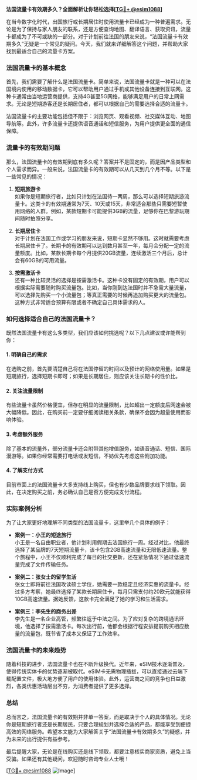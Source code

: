 **法国流量卡有效期多久？全面解析让你轻松选择[[TG💪+ @esim1088](https://t.me/s/esim1088)]**

在当今数字化时代，出国旅行或长期居住时使用流量卡已经成为一种普遍需求。无论是为了保持与家人朋友的联系，还是方便查询地图、翻译语言、获取资讯，流量卡都成为了不可或缺的一部分。对于计划前往法国的朋友来说，“法国流量卡有效期多久”无疑是一个常见的疑问。今天，我们就来详细解答这个问题，并帮助大家找到最适合自己的流量卡方案。

### 法国流量卡的基本概念

首先，我们需要了解什么是法国流量卡。简单来说，法国流量卡就是一种可以在法国境内使用的移动数据卡，它可以帮助用户通过手机或其他设备连接到互联网。这种卡通常由当地运营商提供，支持4G甚至5G网络，能够满足用户的日常上网需求。无论是短期游客还是长期居住者，都可以根据自己的需要选择合适的流量卡。

法国流量卡的主要功能包括但不限于：浏览网页、观看视频、社交媒体互动、地图导航等。此外，许多流量卡还提供语音通话和短信服务，为用户提供更全面的通信保障。

### 流量卡的有效期问题

那么，法国流量卡的有效期到底有多久呢？答案并不是固定的，而是因产品类型和个人需求而异。一般来说，法国流量卡的有效期可以从几天到几个月不等。以下是一些常见的情况：

1. **短期旅游卡**  
   如果你是短期旅行者，比如只计划在法国待一两周，那么可以选择短期旅游流量卡。这类卡的有效期通常为7天、10天或15天，非常适合那些只需要短暂使用网络的人群。例如，某款短期卡可能提供3GB的流量，足够你在巴黎游玩期间随时拍照分享。

2. **长期居住卡**  
   对于计划在法国工作或学习的朋友来说，短期卡显然不够用。这时就需要考虑长期居住卡了。长期卡的有效期可以达到数月甚至一年，每月会分配一定的流量额度。比如，某款长期卡每个月提供20GB流量，连续激活三个月后，总计会有60GB的可用流量。

3. **按需激活卡**  
   还有一种比较灵活的选择是按需激活卡。这种卡没有固定的有效期，用户可以根据实际需要随时购买流量包。比如，当你刚到达法国时并不急需大量流量，可以选择先购买一个小流量包；等真正需要的时候再追加购买更大的流量包。这种方式非常适合预算有限或者不确定自己具体需求的人。

### 如何选择适合自己的法国流量卡？

既然法国流量卡有这么多类型，我们应该如何挑选呢？以下几点建议或许能帮到你：

#### 1. 明确自己的需求  
在选购之前，首先要清楚自己将在法国停留的时间以及预计的网络使用量。如果是短期旅行，选择短期卡即可；如果是长期居住，则应该关注长期卡的性价比。

#### 2. 关注流量限制  
有些流量卡虽然价格便宜，但存在明显的流量限制，比如超出一定额度后网速会被大幅降低。因此，在购买前一定要仔细阅读相关条款，确保不会因为超量使用而影响体验。

#### 3. 考虑额外服务  
除了基本的流量外，部分流量卡还会附带其他增值服务，如语音通话、短信、国际漫游等。如果你经常需要打电话或发短信，不妨优先考虑这些附加功能。

#### 4. 了解支付方式  
目前市面上的法国流量卡大多支持线上购买，但也有少数品牌要求线下领取。因此，在决定购买之前，务必确认自己是否方便完成支付流程。

### 实际案例分析

为了让大家更好地理解不同类型的法国流量卡，这里举几个具体的例子：

- **案例一：小王的短途旅行**  
  小王是一名自由职业者，他计划利用假期去法国旅行一周。经过对比，他最终选择了某品牌的7天短期流量卡，该卡包含2GB高速流量和无限低速流量。整个旅程中，小王不仅顺利完成了每日的社交更新，还在紧急情况下通过低速流量完成了文件传输任务。

- **案例二：张女士的留学生活**  
  张女士即将前往法国攻读硕士学位，她需要一款稳定且经济实惠的流量卡。经过多方考察，她最终选择了某款长期居住卡，每月只需支付约20欧元就能获得10GB高速流量。据她反馈，这款卡完全满足了她的学习和生活需求。

- **案例三：李先生的商务出差**  
  李先生是一名企业高管，频繁往返于中法之间。为了应对复杂的跨境通讯环境，他选择了按需激活卡。每次出行前，他都会根据行程安排提前购买相应数量的流量包，既节省了成本又保证了工作效率。

### 法国流量卡的未来趋势

随着科技的进步，法国流量卡也在不断升级换代。近年来，eSIM技术逐渐普及，使得传统实体卡的优势逐渐被取代。eSIM卡无需物理插拔，可以直接通过云端下载配置文件，极大地方便了用户的使用体验。此外，运营商之间的竞争也日益激烈，各类优惠活动层出不穷，为消费者提供了更多选择。

### 总结

总而言之，法国流量卡的有效期并非单一答案，而是取决于个人的具体情况。无论你是短期旅行者还是长期居民，只要合理规划并选择合适的产品，都能享受到便捷高效的网络服务。希望本文能为大家解答关于“法国流量卡有效期多久”的疑惑，并为未来的出行提供有益参考。

最后提醒大家，无论是在线购买还是线下领取，都要注意核实商家资质，避免上当受骗。如果还有其他疑问，欢迎随时咨询专业人士哦！

[[TG💪+ @esim1088](https://t.me/s/esim1088) ![Image](https://i.postimg.cc/4NQfJmqS/Snipaste-2025-05-13-00-14-12.png)]